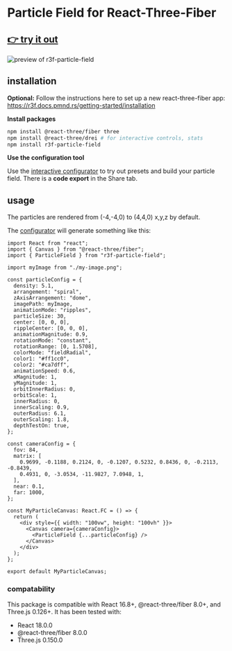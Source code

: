 # Particle Field for React-Three-Fiber

## [👉 try it out](https://brettlyne.github.io/r3f-particle-field/)

![preview of r3f-particle-field](preview.gif "Preview of r3f-particle-field")

## installation

**Optional:** Follow the instructions here to set up a new react-three-fiber app:
https://r3f.docs.pmnd.rs/getting-started/installation

**Install packages**

```sh
npm install @react-three/fiber three
npm install @react-three/drei # for interactive controls, stats
npm install r3f-particle-field
```

**Use the configuration tool**

Use the [interactive configurator](https://brettlyne.github.io/r3f-particle-field/) to try out presets and build your particle field.
There is a **code export** in the Share tab.

## usage

The particles are rendered from (-4,-4,0) to (4,4,0) x,y,z by default.

The [configurator](https://brettlyne.github.io/r3f-particle-field/) will generate something like this:

```tsx
import React from "react";
import { Canvas } from "@react-three/fiber";
import { ParticleField } from "r3f-particle-field";

import myImage from "./my-image.png";

const particleConfig = {
  density: 5.1,
  arrangement: "spiral",
  zAxisArrangement: "dome",
  imagePath: myImage,
  animationMode: "ripples",
  particleSize: 30,
  center: [0, 0, 0],
  rippleCenter: [0, 0, 0],
  animationMagnitude: 0.9,
  rotationMode: "constant",
  rotationRange: [0, 1.5708],
  colorMode: "fieldRadial",
  color1: "#ff1cc0",
  color2: "#ca7dff",
  animationSpeed: 0.6,
  xMagnitude: 1,
  yMagnitude: 1,
  orbitInnerRadius: 0,
  orbitScale: 1,
  innerRadius: 0,
  innerScaling: 0.9,
  outerRadius: 6.1,
  outerScaling: 1.8,
  depthTestOn: true,
};

const cameraConfig = {
  fov: 84,
  matrix: [
    0.9699, -0.1188, 0.2124, 0, -0.1207, 0.5232, 0.8436, 0, -0.2113, -0.8439,
    0.4931, 0, -3.0534, -11.9827, 7.0948, 1,
  ],
  near: 0.1,
  far: 1000,
};

const MyParticleCanvas: React.FC = () => {
  return (
    <div style={{ width: "100vw", height: "100vh" }}>
      <Canvas camera={cameraConfig}>
        <ParticleField {...particleConfig} />
      </Canvas>
    </div>
  );
};

export default MyParticleCanvas;
```

### compatability

This package is compatible with React 16.8+, @react-three/fiber 8.0+, and Three.js 0.126+.
It has been tested with:

- React 18.0.0
- @react-three/fiber 8.0.0
- Three.js 0.150.0
